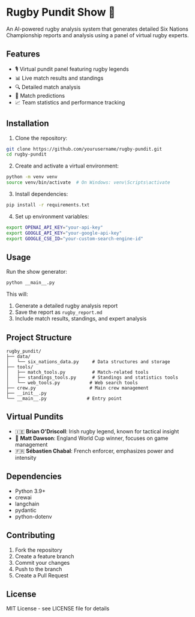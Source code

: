 # Rugby Pundit Show 🏉

An AI-powered rugby analysis system that generates detailed Six Nations Championship reports and analysis using a panel of virtual rugby experts.

## Features

- 🎙️ Virtual pundit panel featuring rugby legends
- 📊 Live match results and standings
- 🔍 Detailed match analysis
- 🔮 Match predictions
- 📈 Team statistics and performance tracking

## Installation

1. Clone the repository:
```bash
git clone https://github.com/yourusername/rugby-pundit.git
cd rugby-pundit
```

2. Create and activate a virtual environment:
```bash
python -m venv venv
source venv/bin/activate  # On Windows: venv\Scripts\activate
```

3. Install dependencies:
```bash
pip install -r requirements.txt
```

4. Set up environment variables:
```bash
export OPENAI_API_KEY="your-api-key"
export GOOGLE_API_KEY="your-google-api-key"
export GOOGLE_CSE_ID="your-custom-search-engine-id"
```

## Usage

Run the show generator:
```bash
python __main__.py
```

This will:
1. Generate a detailed rugby analysis report
2. Save the report as `rugby_report.md`
3. Include match results, standings, and expert analysis

## Project Structure

```
rugby_pundit/
├── data/
│   └── six_nations_data.py     # Data structures and storage
├── tools/
│   ├── match_tools.py          # Match-related tools
│   ├── standings_tools.py      # Standings and statistics tools
│   └── web_tools.py           # Web search tools
├── crew.py                    # Main crew management
├── __init__.py
└── __main__.py               # Entry point
```

## Virtual Pundits

- 🇮🇪 **Brian O'Driscoll**: Irish rugby legend, known for tactical insight
- 🏴󠁧󠁢󠁥󠁮󠁧󠁿 **Matt Dawson**: England World Cup winner, focuses on game management
- 🇫🇷 **Sébastien Chabal**: French enforcer, emphasizes power and intensity

## Dependencies

- Python 3.9+
- crewai
- langchain
- pydantic
- python-dotenv

## Contributing

1. Fork the repository
2. Create a feature branch
3. Commit your changes
4. Push to the branch
5. Create a Pull Request

## License

MIT License - see LICENSE file for details 
